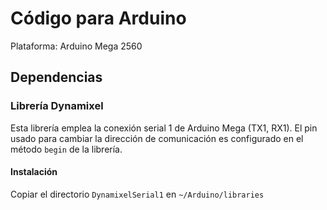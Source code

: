 # Código para Arduino

Plataforma: Arduino Mega 2560

## Dependencias

### Librería Dynamixel

Esta librería emplea la conexión serial 1 de Arduino Mega (TX1, RX1). El pin usado para cambiar la dirección de comunicación es configurado en el método `begin` de la librería. 

#### Instalación
Copiar el directorio `DynamixelSerial1` en `~/Arduino/libraries`


